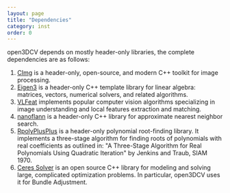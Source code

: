 ```yaml
---
layout: page
title: "Dependencies"
category: inst
order: 0
---
```


open3DCV depends on mostly header-only libraries, the complete dependencies are as follows:

1. [CImg](http://cimg.eu) is a header-only, open-source, and modern C++ toolkit for image processing.
2. [Eigen3](http://eigen.tuxfamily.org) is a header-only C++ template library for linear algebra: matrices, vectors, numerical solvers, and related algorithms.
3. [VLFeat](http://www.vlfeat.org) implements popular computer vision algorithms specializing in image understanding and local features extraction and matching.
4. [nanoflann](https://github.com/jlblancoc/nanoflann) is a header-only C++ library for approximate nearest neighbor search.
5. [RpolyPlusPlus](https://github.com/sweeneychris/RpolyPlusPlus) is a header-only polynomial root-finding library. It implements a three-stage algorithm for finding roots of polynomials with real coefficients as outlined in: "A Three-Stage Algorithm for Real Polynomials Using Quadratic Iteration" by Jenkins and Traub, SIAM 1970.
6. [Ceres Solver](http://ceres-solver.org) is an open source C++ library for modeling and solving large, complicated optimization problems. In particular, open3DCV uses it for Bundle Adjustment.